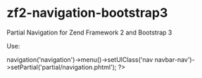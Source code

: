 zf2-navigation-bootstrap3
=========================

Partial Navigation for Zend Framework 2 and Bootstrap 3

Use: 

<?php echo $this->navigation('navigation')->menu()->setUlClass('nav navbar-nav')->setPartial('partial/navigation.phtml'); ?>
